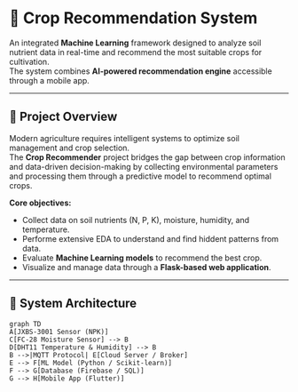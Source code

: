 # 🌾 Crop Recommendation System 

An integrated **Machine Learning** framework designed to analyze soil nutrient data in real-time and recommend the most suitable crops for cultivation.  
The system combines **AI-powered recommendation engine** accessible through a mobile app.

---

## 🚀 Project Overview

Modern agriculture requires intelligent systems to optimize soil management and crop selection.  
The **Crop Recommender** project bridges the gap between crop information and data-driven decision-making by collecting environmental parameters and processing them through a predictive model to recommend optimal crops.

**Core objectives:**
- Collect data on soil nutrients (N, P, K), moisture, humidity, and temperature.
- Performe extensive EDA to understand and find hiddent patterns from data.
- Evaluate **Machine Learning models** to recommend the best crop.
- Visualize and manage data through a **Flask-based web application**.

---

## 🧠 System Architecture

```mermaid
graph TD
A[JXBS-3001 Sensor (NPK)] 
C[FC-28 Moisture Sensor] --> B
D[DHT11 Temperature & Humidity] --> B
B -->|MQTT Protocol| E[Cloud Server / Broker]
E --> F[ML Model (Python / Scikit-learn)]
F --> G[Database (Firebase / SQL)]
G --> H[Mobile App (Flutter)]
